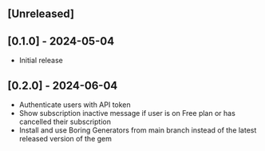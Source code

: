 ## [Unreleased]

## [0.1.0] - 2024-05-04

- Initial release

## [0.2.0] - 2024-06-04

- Authenticate users with API token
- Show subscription inactive message if user is on Free plan or has cancelled their subscription
- Install and use Boring Generators from main branch instead of the latest released version of the gem
